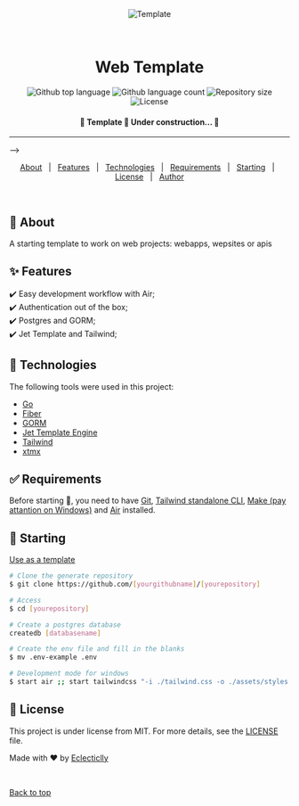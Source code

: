 <div align="center" id="top"> 
  <img src="./.github/app.gif" alt="Template" />

  &#xa0;

  <!-- <a href="https://template.netlify.app">Demo</a> -->
</div>

<h1 align="center">Web Template</h1>

<p align="center">
  <img alt="Github top language" src="https://img.shields.io/github/languages/top/eclecticlly/web-stack?color=56BEB8">

  <img alt="Github language count" src="https://img.shields.io/github/languages/count/eclecticlly/web-stack?color=56BEB8">

  <img alt="Repository size" src="https://img.shields.io/github/repo-size/eclecticlly/web-stack?color=56BEB8">

  <img alt="License" src="https://img.shields.io/github/license/eclecticlly/web-stack?color=56BEB8">

  <!-- <img alt="Github issues" src="https://img.shields.io/github/issues/eclecticlly/template?color=56BEB8" /> -->

  <!-- <img alt="Github forks" src="https://img.shields.io/github/forks/eclecticlly/template?color=56BEB8" /> -->

  <!-- <img alt="Github stars" src="https://img.shields.io/github/stars/eclecticlly/template?color=56BEB8" /> -->
</p>

<!-- Status -->

<h4 align="center"> 
	🚧  Template 🚀 Under construction...  🚧
</h4> 

<hr> -->

<p align="center">
  <a href="#dart-about">About</a> &#xa0; | &#xa0; 
  <a href="#sparkles-features">Features</a> &#xa0; | &#xa0;
  <a href="#rocket-technologies">Technologies</a> &#xa0; | &#xa0;
  <a href="#white_check_mark-requirements">Requirements</a> &#xa0; | &#xa0;
  <a href="#checkered_flag-starting">Starting</a> &#xa0; | &#xa0;
  <a href="#memo-license">License</a> &#xa0; | &#xa0;
  <a href="https://github.com/eclecticlly" target="_blank">Author</a>
</p>

<br>

## :dart: About ##

A starting template to work on web projects: webapps, wepsites or apis

## :sparkles: Features ##

:heavy_check_mark: Easy development workflow with Air;\
:heavy_check_mark: Authentication out of the box;\
:heavy_check_mark: Postgres and GORM;\
:heavy_check_mark: Jet Template and Tailwind;

## :rocket: Technologies ##

The following tools were used in this project:

- [Go](https://go.dev/)
- [Fiber](https://gofiber.io/)
- [GORM](https://gorm.io/index.html)
- [Jet Template Engine](https://github.com/CloudyKit/jet/)
- [Tailwind](https://tailwindcss.com/)
- [xtmx](https://htmx.org/)

## :white_check_mark: Requirements ##

Before starting :checkered_flag:, you need to have [Git](https://git-scm.com), [Tailwind standalone CLI](), [Make (pay attantion on Windows)](http://gnuwin32.sourceforge.net/) and [Air](https://github.com/cosmtrek/air) installed.

## :checkered_flag: Starting ##

[Use as a template](https://github.com/eclecticlly/web-stack/generate)

```bash
# Clone the generate repository
$ git clone https://github.com/[yourgithubname]/[yourepository]

# Access
$ cd [yourepository]

# Create a postgres database
createdb [databasename]

# Create the env file and fill in the blanks
$ mv .env-example .env

# Development mode for windows
$ start air ;; start tailwindcss "-i ./tailwind.css -o ./assets/styles.css --watch"

```

## :memo: License ##

This project is under license from MIT. For more details, see the [LICENSE](LICENSE.md) file.


Made with :heart: by <a href="https://github.com/eclecticlly" target="_blank">Eclecticlly</a>

&#xa0;

<a href="#top">Back to top</a>
